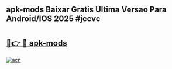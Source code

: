 ## apk-mods Baixar Gratis Ultima Versao Para Android/IOS 2025 #jccvc

# <h2><a href="https://ainizakaria.my?title=apk-mods&ref=20M">🔗👉 🔴 apk-mods</a></h2>

[![acn](https://github.com/user-attachments/assets/0f9c940e-d8b0-45ae-aac7-cd30a18b3e1c)](https://ainizakaria.my?title=apk-mods&ref=20M)


